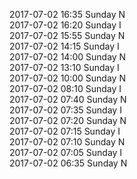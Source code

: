 2017-07-02 16:35 Sunday  N  
2017-07-02 16:20 Sunday  I  
2017-07-02 15:55 Sunday  N  
2017-07-02 14:15 Sunday  I  
2017-07-02 14:00 Sunday  N  
2017-07-02 13:10 Sunday  I  
2017-07-02 10:00 Sunday  N  
2017-07-02 08:10 Sunday  I  
2017-07-02 07:40 Sunday  N  
2017-07-02 07:35 Sunday  I  
2017-07-02 07:20 Sunday  N  
2017-07-02 07:15 Sunday  I  
2017-07-02 07:10 Sunday  N  
2017-07-02 07:05 Sunday  I  
2017-07-02 06:35 Sunday  N  
